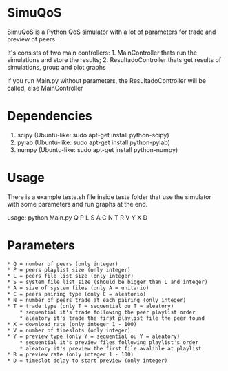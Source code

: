 SimuQoS
=======

SimuQoS is a Python QoS simulator with a lot of parameters for trade and preview of peers.

It's consists of two main controllers:
	1. MainController thats run the simulations and store the results;
	2. ResultadoController thats get results of simulations, group and plot graphs

If you run Main.py without parameters, the ResultadoController will be called, else MainController

Dependencies
=======
1. scipy (Ubuntu-like: sudo apt-get install python-scipy)
2. pylab (Ubuntu-like: sudo apt-get install python-pylab)
3. numpy (Ubuntu-like: sudo apt-get install python-numpy)

Usage
=======
There is a example teste.sh file inside teste folder that use the simulator with some parameters and run graphs at the end.

usage: python Main.py Q P L S A C N T R V Y X D

Parameters
=======
    * Q = number of peers (only integer)
    * P = peers playlist size (only integer)
    * L = peers file list size (only integer)
    * S = system file list size (should be bigger than L and integer) 
    * A = size of system files (only A = unitario)
    * C = peers pairing type (only C = aleatorio)
    * N = number of peers trade at each pairing (only integer)
    * T = trade type (only T = sequential ou T = aleatory)
      	* sequential it's trade following the peer playlist order
      	* aleatory it's trade the first playlist file the peer found 
    * X = download rate (only integer 1 - 100)
    * V = number of timeslots (only integer)
    * Y = preview type (only Y = sequential ou Y = aleatory)
       	* sequential it's preview files following playlist's order
       	* aleatory it's preview the first file avalible at playlist
    * R = preview rate (only integer 1 - 100)
    * D = timeslot delay to start preview (only integer) 